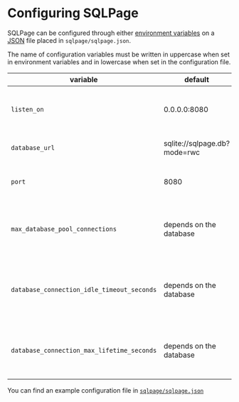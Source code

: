 # Configuring SQLPage

SQLPage can be configured through either [environment variables](https://en.wikipedia.org/wiki/Environment_variable)
on a [JSON](https://en.wikipedia.org/wiki/JSON) file placed in `sqlpage/sqlpage.json`.

The name of configuration variables must be written in uppercase when set in environment variables
and in lowercase when set in the configuration file.

| variable                                   | default                      | description                                                              |
|--------------------------------------------|------------------------------|--------------------------------------------------------------------------|
| `listen_on`                                | 0.0.0.0:8080                 | Interface and port on which the web server should listen                 |
| `database_url`                             | sqlite://sqlpage.db?mode=rwc | Database connection URL                                                  |
| `port`                                     | 8080                         | Like listen_on, but specifies only the port.                             |
| `max_database_pool_connections`            | depends on the database      | How many simultaneous database connections to open at most               |
| `database_connection_idle_timeout_seconds` | depends on the database      | Automatically close database connections after this period of inactivity |
| `database_connection_max_lifetime_seconds` | depends on the database      | Always close database connections after this amount of time              |

You can find an example configuration file in [`sqlpage/sqlpage.json`](./sqlpage/sqlpage.json) 